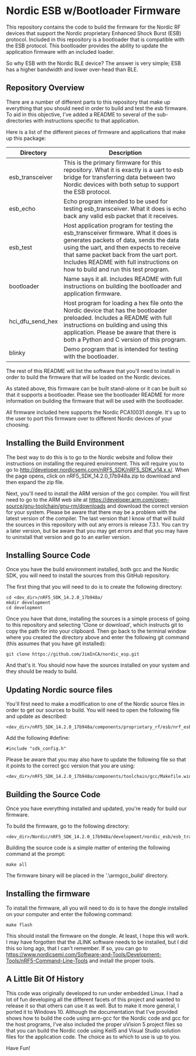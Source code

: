 Nordic ESB w/Bootloader Firmware
===

This repository contains the code to build the firmware for the Nordic RF devices that support the Nordic proprietary Enhanced Shock Burst (ESB) protocol.  Included in this repository is a bootloader that is compatible with the ESB protocol.  This bootloader provides the ability to update the application firmware with an included loader.

So why ESB with the Nordic BLE device?  The answer is very simple; ESB has a higher bandwidth and lower over-head than BLE.

Repository Overview
---
There are a number of different parts to this repository that make up everything that you should need in order to build and test the esb firmware.  To aid in this objective, I've added a README to several of the sub-directories with instructions specific to that application.  

Here is a list of the different pieces of firmware and applications that make up  this package:

| Directory | Description |
| --- | --- |
| esb_transceiver  | This is the primary firmware for this repository.  What it is exactly is a uart to esb bridge for transferring data between two Nordic devices with both setup to support the ESB protocol. |
| esb_echo         | Echo program intended to be used for testing esb_transceiver.  What it does is echo back any valid esb packet that it receives. |
| esb_test         | Host application program for testing the  esb_transceiver firmware.  What it does is generates packets of data, sends the data using the uart, and then expects to receive that same packet back from the uart port.  Includes README with full instructions on how to build and run this test program. |
| bootloader       | Name says it all.  Includes README with full instructions on building the bootloader and application firmware. |
| hci_dfu_send_hex | Host program for loading a hex file onto the Nordic device that has the bootloader preloaded.  Includes a README with full instructions on building and using this application.  Please be aware that there is both a Python and C version of this program. |
| blinky           | Demo program that is intended for testing with the bootloader. |

The rest of this README will list the software that you'll need to install in order to build the firmware that will be loaded on the Nordic devices.

As stated above, this firmware can be built stand-alone or it can be built so that it supports a bootloader.  Please see the bootloader README for more information on building the firmware that will be used with the bootloader.

All firmware included here supports the Nordic PCA10031 dongle.  It's up to the user to port this firmware over to different Nordic devices of your choosing.

Installing the Build Environment
---

The best way to do this is to go to the Nordic website and follow their instructions on installing the required environment.  This will require you to go to http://developer.nordicsemi.com/nRF5_SDK/nRF5_SDK_v14.x.x/.  When the page opens, click on nRF5_SDK_14.2.0_17b948a.zip to download and then expand the zip file.

Next, you'll need to install the ARM version of the gcc compiler.  You will first need to go to the ARM web site at https://developer.arm.com/open-source/gnu-toolchain/gnu-rm/downloads and download the correct version for your system.  Please be aware that there may be a problem with the latest version of the compiler.  The last version that I know of that will build the sources in this repository with out any errors is release 7.3.1.  You can try a later version, but be aware that you may get errors and that you may have to uninstall that version and go to an earlier version.

Installing Source Code
---
Once you have the build environment installed, both gcc and the Nordic SDK, you will need to install the sources from this GitHub repository.

The first thing that you will need to do is to create the following directory:
```
cd <dev_dir>/nRF5_SDK_14.2.0_17b948a/
mkdir development
cd development
```
Once you have that done, installing the sources is a simple process of going to this repository and selecting 'Clone or download', which instructs git to copy the path for into your clipboard.  Then go back to the terminal window where you created the directory above and enter the following git command (this assumes that you have git installed):
```
git clone https://github.com/JimInCA/nordic_esp.git
```
And that's it.  You should now have the sources installed on your system and they should be ready to build.

Updating Nordic source files
---

You'll first need to make a modification to one of the Nordic source files in order to get our sources to build.  You will need to open the following file and update as described:
```
<dev_dir>/nRF5_SDK_14.2.0_17b948a/components/proprietary_rf/esb/nrf_esb.h
```
Add the following #define:
```
#include "sdk_config.h"
```
Please be aware that you may also have to update the following file so that it points to the correct gcc version that you are using:
```
<dev_dir>/nRF5_SDK_14.2.0_17b948a/components/toolchain/gcc/Makefile.windows
```

Building the Source Code
---

Once you have everything installed and updated, you're ready for build our firmware.

To build the firmware, go to the following directory:
```
<dev_dir>/Nordic/nRF5_SDK_14.2.0_17b948a/development/nordic_esb/esb_transceiver/build/pca10031/armgcc
```
Building the source code is a simple matter of entering the following command at the prompt:
```
make all
```
The firmware binary will be placed in the '.\armgcc\_build' directory.

Installing the firmware
---

To install the firmware, all you will need to do is to have the dongle installed on your computer and enter the following command:
```
make flash
```
This should install the firmware on the dongle.  At least, I hope this will work.  I may have forgotten that the JLINK software needs to be installed, but I did this so long ago, that I can't remember.  If so, you can go to https://www.nordicsemi.com/Software-and-Tools/Development-Tools/nRF5-Command-Line-Tools and install the proper tools.  

A Little Bit Of History
---
This code was originally developed to run under embedded Linux.  I had a lot of fun developing all the different facets of this project and wanted to release it so that others can use it as well.  But to make it more general, I ported it to Windows 10.  Although the documentation that I've provided shows how to build the code using arm-gcc for the Nordic code and gcc for the host programs, I've also included the proper uVision 5 project files so that you can build the Nordic code using Keil5 and Visual Studio solution files for the application code.  The choice as to which to use is up to you.

Have Fun!